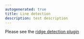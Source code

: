 ```yaml
---
autogenerated: true
title: Line detection
description: test description
---
```


Please see the [ridge detection plugin](https://fiji.sc/Ridge_Detection)
